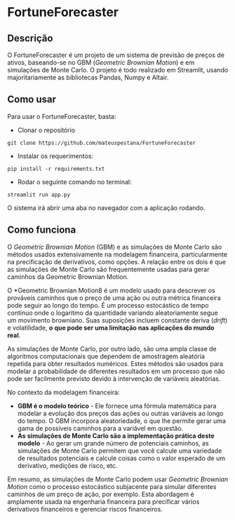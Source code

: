# FortuneForecaster

## Descrição
O FortuneForecaster é um projeto de um sistema de previsão de preços de ativos, baseando-se no GBM (*Geometric Brownian Motion*) e em simulações de Monte Carlo. 
O projeto é todo realizado em Streamlit, usando majoritariamente as bibliotecas Pandas, Numpy e Altair.

## Como usar
Para usar o FortuneForecaster, basta:

- Clonar o repositório
```
git clone https://github.com/mateuspestana/FortuneForecaster
```

- Instalar os requerimentos:
```
pip install -r requirements.txt
```

- Rodar o seguinte comando no terminal:
```
streamlit run app.py
```

O sistema irá abrir uma aba no navegador com a aplicação rodando.

## Como funciona
O *Geometric Brownian Motion* (GBM) e as simulações de Monte Carlo são métodos usados ​​extensivamente na modelagem financeira, particularmente na precificação de derivativos, como opções. A relação entre os dois é que as simulações de Monte Carlo são frequentemente usadas para gerar caminhos da Geometric Brownian Motion.

O *Geometric Brownian Motion8 é um modelo usado para descrever os prováveis caminhos que o preço de uma ação ou outra métrica financeira pode seguir ao longo do tempo. É um processo estocástico de tempo contínuo onde o logaritmo da quantidade variando aleatoriamente segue um movimento browniano. Suas suposições incluem constante deriva (*drift*) e volatilidade, __o que pode ser uma limitação nas aplicações do mundo real__.

As simulações de Monte Carlo, por outro lado, são uma ampla classe de algoritmos computacionais que dependem de amostragem aleatória repetida para obter resultados numéricos. Estes métodos são usados para modelar a probabilidade de diferentes resultados em um processo que não pode ser facilmente previsto devido à intervenção de variáveis aleatórias.

No contexto da modelagem financeira:

- __GBM é o modelo teórico__ - Ele fornece uma fórmula matemática para modelar a evolução dos preços das ações ou outras variáveis ao longo do tempo. O GBM incorpora aleatoriedade, o que lhe permite gerar uma gama de possíveis caminhos para a variável em questão.
- __As simulações de Monte Carlo são a implementação prática deste modelo__ - Ao gerar um grande número de potenciais caminhos, as simulações de Monte Carlo permitem que você calcule uma variedade de resultados potenciais e calcule coisas como o valor esperado de um derivativo, medições de risco, etc.

Em resumo, as simulações de Monte Carlo podem usar *Geometric Brownian Motion* como o processo estocástico subjacente para simular diferentes caminhos de um preço de ação, por exemplo. Esta abordagem é amplamente usada na engenharia financeira para precificar vários derivativos financeiros e gerenciar riscos financeiros.